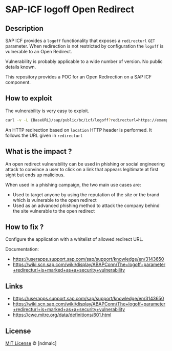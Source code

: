 # SAP-ICF logoff Open Redirect
## Description

SAP ICF provides a `logoff` functionality that exposes a `redirecturl` `GET` parameter. When redirection is not restricted by configuration the `logoff` is vulnerable to an Open Redirect.

Vulnerability is probably applicable to a wide number of version. No public details known.

This repository provides a POC for an Open Redirection on a SAP ICF component.

## How to exploit

The vulnerability is very easy to exploit.
```bash
curl -v -L {BaseURL}/sap/public/bc/icf/logoff?redirecturl=https://example.com
```

An HTTP redirection based on `location` HTTP header is performed. It follows the URL given in `redirecturl`

## What is the impact ?

An open redirect vulnerability can be used in phishing or social engineering attack to convince a user to click on a link that appears legitimate at first sight but ends up malicious.

When used in a phishing campaign, the two main use cases are:
- Used to target anyone by using the reputation of the site or the brand which is vulnerable to the open redirect
- Used as an advanced phishing method to attack the company behind the site vulnerable to the open redirect

## How to fix ?

Configure the application with a whitelist of allowed redirect URL.

Documentation:
- https://userapps.support.sap.com/sap/support/knowledge/en/3143650
- https://wiki.scn.sap.com/wiki/display/ABAPConn/The+logoff+parameter+redirecturl+is+marked+as+a+security+vulnerability

## Links

- https://userapps.support.sap.com/sap/support/knowledge/en/3143650
- https://wiki.scn.sap.com/wiki/display/ABAPConn/The+logoff+parameter+redirecturl+is+marked+as+a+security+vulnerability
- https://cwe.mitre.org/data/definitions/601.html

## License

[MIT License](https://opensource.org/licenses/MIT) © [ndmalc]